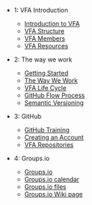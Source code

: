 - 1: VFA Introduction
  - [Introduction to VFA](Introduction.md)
  - [VFA Structure](vfa_Structure.md)
  - [VFA Members](vfa_members.md)
  - [VFA Resources](vfa_resources.md)

- 2: The way we work
  - [Getting Started](getting_started.md)
  - [The Way We Work](the_way_we_work.md)
  - [VFA Life Cycle](vfa_process.md)
  - [GitHub Flow Process](github_flow_process.md)
  - [Semantic Versioning](semantic_versioning.md)

- 3: GitHub
  - [GitHub Training](https://seanmcilroy29.github.io/training-manual/#/)
  - [Creating an Account](creating_an_account.md)
  - [VFA Repositories](vfa_repositories.md)
  
- 4: Groups.io
  - [Groups.io](groups.io.md)
  - [Groups.io calendar](groups_io_calendar.md)
  - [Groups.io files](groups_io_working_with_files.md)
  - [Groups.io Wiki page](groups_io_wiki.md)


  
